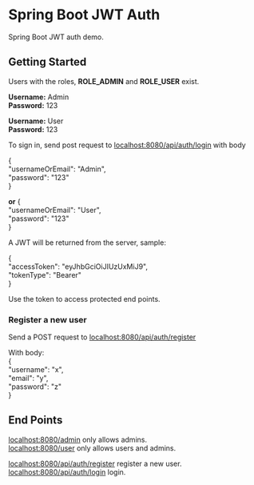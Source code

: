 ﻿# Spring Boot JWT Auth

Spring Boot JWT auth demo.  

## Getting Started  

Users with the roles, **ROLE_ADMIN** and **ROLE_USER** exist.   

**Username:** Admin  
**Password:** 123  

**Username:** User  
**Password:** 123  


To sign in, send post request to [localhost:8080/api/auth/login](localhost:8080/api/auth/login) with body  

{  
	"usernameOrEmail": "Admin",  
	"password": "123"  
}  

**or**
{  
	"usernameOrEmail": "User",  
	"password": "123"  
}  

A JWT will be returned from the server, sample:  

{  
    "accessToken": "eyJhbGciOiJIUzUxMiJ9",  
    "tokenType": "Bearer"  
}  

Use the token to access protected end points.  

### Register a new user  
Send a POST request to [localhost:8080/api/auth/register](localhost:8080/api/auth/register)   

With body:  
{  
	"username": "x",  
	"email": "y",  
	"password": "z"  
}  

## End Points
[localhost:8080/admin](localhost:8080/admin) only allows admins.  
[localhost:8080/user](localhost:8080/user) only allows users and admins.  

[localhost:8080/api/auth/register](localhost:8080/api/auth/register) register a new user.  
[localhost:8080/api/auth/login](localhost:8080/api/auth/login) login.  
